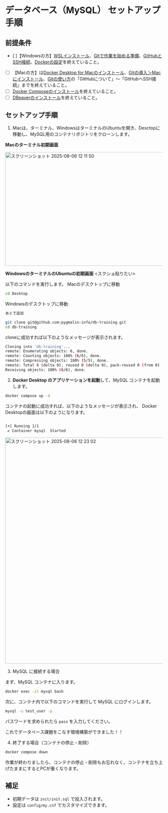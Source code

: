 # データベース（MySQL） セットアップ手順

## 前提条件

- [ ]【Windowsの方】[WSLインストール](https://respawn.littleheroes.jp/w/courses/2285/2351/2352/1284?lhsct=content-1284)、[Gitで作業を始める準備](https://respawn.littleheroes.jp/w/courses/2285/2351/2353/1286?lhsct=content-1286)、[GitHubとSSH接続](https://respawn.littleheroes.jp/w/courses/2285/2351/2353/1287?lhsct=content-1287)、[Dockerの設定](https://respawn.littleheroes.jp/w/courses/2285/2351/2354/1288?lhsct=content-1288)を終えていること。
- [ ] 【Macの方】は[Docker Desktop for Macのインストール](https://respawn.littleheroes.jp/w/courses/596/1357/1380/797?lhsct=content-797)、[Gitの導入＞Macにインストール](https://respawn.littleheroes.jp/w/courses/595/640/742/277?lhsct=content-277)、[Gitの使い方](https://respawn.littleheroes.jp/w/courses/595/641)の「GitHubについて」〜「GitHubへSSH接続」までを終えていること。
- [ ] [Docker Composeのインストール](https://respawn.littleheroes.jp/w/courses/596/1356/1375/781?lhsct=content-781)を終えていること。
- [ ] [DBeaverのインストール](https://respawn.littleheroes.jp/w/courses/1977/1978/1979/1031?lhsct=content-1031)を終えていること。

## セットアップ手順

1. Macは、ターミナル、WindowsはターミナルのUbuntuを開き、Desctopに移動し、MySQL用のコンテナリポジトリをクローンします。

**Macのターミナル初期画面**

<img width="573" height="364" alt="スクリーンショット 2025-08-06 12 11 50" src="https://github.com/user-attachments/assets/96b46c81-590c-4099-9e89-2acbe73b5338" />

**WindowsのターミナルのUbuntuの初期画面**
<スクショ貼りたい>

以下のコマンドを実行します。
Macのデスクトップに移動
```bash
cd Desktop
```

Windowsのデスクトップに移動
```bash
あとで追加
```

```bash
git clone git@github.com:pygmalin-info/db-training.git
cd db-training
```

cloneに成功すれば以下のようなメッセージが表示されます。
```bash
Cloning into 'db-training'...
remote: Enumerating objects: 6, done.
remote: Counting objects: 100% (6/6), done.
remote: Compressing objects: 100% (5/5), done.
remote: Total 6 (delta 0), reused 0 (delta 0), pack-reused 0 (from 0)
Receiving objects: 100% (6/6), done.
```

2. **Docker Desktop のアプリケーションを起動**して、MySQL コンテナを起動します。

```bash
docker compose up -d
```
コンテナの起動に成功すれば、以下のようなメッセージが表示され、	Docker Desktopの画面は以下のようになります。
```bash

[+] Running 1/1
 ✔ Container mysql  Started  
```

<img width="1264" height="724" alt="スクリーンショット 2025-08-06 12 23 02" src="https://github.com/user-attachments/assets/8495973f-ae68-4176-845b-c3f0aa70a938" />


3. MySQL に接続する場合

まず、MySQL コンテナに入ります。

```bash
docker exec -it mysql bash
```

次に、コンテナ内で以下のコマンドを実行して MySQL にログインします。

```bash
mysql -u test_user -p
```

パスワードを求められたら `pass` を入力してください。

これでデータベース課題をこなす環境構築ができました！！


4. 終了する場合（コンテナの停止・削除）

```bash
docker compose down
```

作業が終わりましたら、コンテナの停止・削除もお忘れなく。コンテナを立ち上げたままにするとPCが重くなります。

## 補足

- 初期データは `init/init.sql` で投入されます。
- 設定は `config/my.cnf` でカスタマイズできます。
